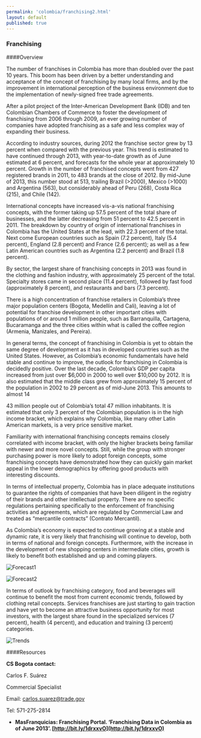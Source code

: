 ```yaml
--- 
permalink: 'colombia/franchising2.html' 
layout: default
published: true
---
```

<h3 id="franchising2">Franchising</h3>

####Overview 

The number of franchises in Colombia has more than doubled over the past 10 years. This boom has been driven by a better understanding and acceptance of the concept of franchising by many local firms, and by the improvement in international perception of the business environment due to the implementation of newly-signed free trade agreements.

After a pilot project of the Inter-American Development Bank (IDB) and ten Colombian Chambers of Commerce to foster the development of franchising from 2006 through 2009, an ever growing number of companies have adopted franchising as a safe and less complex way of expanding their business.

According to industry sources, during 2012 the franchise sector grew by 13 percent when compared with the previous year. This trend is estimated to have continued through 2013, with year-to-date growth as of June estimated at 6 percent, and forecasts for the whole year at approximately 10 percent. Growth in the number of franchised concepts went from 427 registered brands in 2011, to 483 brands at the close of 2012. By mid-June of 2013, this number stood at 513, trailing Brazil (>2000), Mexico (>1000) and Argentina (563), but considerably ahead of Peru (268), Costa Rica (215), and Chile (142).

International concepts have increased vis-a-vis national franchising concepts, with the former taking up 57.5 percent of the total share of businesses, and the latter decreasing from 51 percent to 42.5 percent in 2011. The breakdown by country of origin of international franchises in Colombia has the United States at the lead, with 22.3 percent of the total. Next come European countries such as Spain (7.2 percent), Italy (5.4 percent), England (2.8 percent) and France (2.6 percent); as well as a few Latin American countries such as Argentina (2.2 percent) and Brazil (1.8 percent).

By sector, the largest share of franchising concepts in 2013 was found in the clothing and fashion industry, with approximately 25 percent of the total. Specialty stores came in second place (11.4 percent), followed by fast food (approximately 8 percent), and restaurants and bars (7.3 percent).

There is a high concentration of franchise retailers in Colombia’s three major population centers (Bogota, Medellín and Cali), leaving a lot of potential for franchise development in other important cities with populations of or around 1 million people, such as Barranquilla, Cartagena, Bucaramanga and the three cities within what is called the coffee region (Armenia, Manizales, and Pereira).

In general terms, the concept of franchising in Colombia is yet to obtain the same degree of development as it has in developed countries such as the United States. However, as Colombia’s economic fundamentals have held stable and continue to improve, the outlook for franchising in Colombia is decidedly positive. Over the last decade, Colombia’s GDP per capita increased from just over $6,000 in 2000 to well over $10,000 by 2012. It is also estimated that the middle class grew from approximately 15 percent of the population in 2002 to 29 percent as of mid-June 2013. This amounts to almost 14

43 million people out of Colombia’s total 47 million inhabitants. It is estimated that only 3 percent of the Colombian population is in the high income bracket, which explains why Colombia, like many other Latin American markets, is a very price sensitive market.

Familiarity with international franchising concepts remains closely correlated with income bracket, with only the higher brackets being familiar with newer and more novel concepts. Still, while the group with stronger purchasing power is more likely to adopt foreign concepts, some franchising concepts have demonstrated how they can quickly gain market appeal in the lower demographics by offering good products with interesting discounts.

In terms of intellectual property, Colombia has in place adequate institutions to guarantee the rights of companies that have been diligent in the registry of their brands and other intellectual property. There are no specific regulations pertaining specifically to the enforcement of franchising activities and agreements, which are regulated by Commercial Law and treated as “mercantile contracts” (Contrato Mercantil).

As Colombia’s economy is expected to continue growing at a stable and dynamic rate, it is very likely that franchising will continue to develop, both in terms of national and foreign concepts. Furthermore, with the increase in the development of new shopping centers in intermediate cities, growth is likely to benefit both established and up and coming players.

![Forecast1](../images/forecast1.png)

![Forecast2](../images/forecast2.png)

In terms of outlook by franchising category, food and beverages will continue to benefit the most from current economic trends, followed by clothing retail concepts. Services franchises are just starting to gain traction and have yet to become an attractive business opportunity for most investors, with the largest share found in the specialized services (7 percent), health (4 percent), and education and training (3 percent) categories.

![Trends](../images/trends.png)

####Resources 

**CS Bogota contact:**

Carlos F. Suárez 

Commercial Specialist 

Email: [carlos.suarez@trade.gov](carlos.suarez@trade.gov) 

Tel: 571-275-2814

* **MasFranquicias: Franchising Portal. ‘Franchising Data in Colombia as of June 2013’. [http://bit.ly/1drxxvO](http://bit.ly/1drxxvO)**

